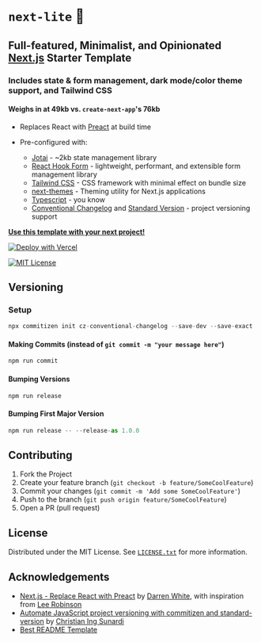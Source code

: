 # `next-lite` 🥬

## Full-featured, Minimalist, and Opinionated [Next.js](http://nextjs.org/) Starter Template

### Includes state & form management, dark mode/color theme support, and Tailwind CSS

#### Weighs in at 49kb vs. `create-next-app`'s 76kb

- Replaces React with [Preact](https://preactjs.com/) at build time
- Pre-configured with:

  - [Jotai](https://jotai.pmnd.rs/) - ~2kb state management library
  - [React Hook Form](https://react-hook-form.com/) - lightweight, performant, and extensible form management library
  - [Tailwind CSS](https://tailwindcss.com) - CSS framework with minimal effect on bundle size
  - [next-themes](https://github.com/pacocoursey/next-themes) - Theming utility for Next.js applications
  - [Typescript](https://www.typescriptlang.org/) - you know
  - [Conventional Changelog](https://github.com/commitizen/cz-conventional-changelog) and [Standard Version](https://github.com/conventional-changelog/standard-version) - project versioning support

**[Use this template with your next project!](https://github.com/dayvista/next-light/generate)**

[![Deploy with Vercel](https://vercel.com/button)](https://vercel.com/new/git/external?repository-url=https%3A%2F%2Fgithub.com%2Fdayvista%2Fnext-light)

[![MIT License](https://img.shields.io/github/license/othneildrew/best-readme-template.svg?style=for-the-badge)](https://github.com/dayvista/next-light/blob/master/LICENSE.txt)

## Versioning

### Setup

```js
npx commitizen init cz-conventional-changelog --save-dev --save-exact
```

#### Making Commits (instead of `git commit -m "your message here"`)

```js
npm run commit
```

#### Bumping Versions

```js
npm run release
```

#### Bumping First Major Version

```js
npm run release -- --release-as 1.0.0
```

## Contributing

1. Fork the Project
2. Create your feature branch (`git checkout -b feature/SomeCoolFeature`)
3. Commit your changes (`git commit -m 'Add some SomeCoolFeature'`)
4. Push to the branch (`git push origin feature/SomeCoolFeature`)
5. Open a PR (pull request)

## License

Distributed under the MIT License. See [`LICENSE.txt`](https://github.com/dayvista/next.js-template/blob/master/LICENSE.txt) for more information.

## Acknowledgements

- [Next.js - Replace React with Preact](https://darrenwhite.dev/blog/nextjs-replace-react-with-preact) by [Darren White](https://darrenwhite.dev/), with inspiration from [Lee Robinson](https://leerob.io/)
- [Automate JavaScript project versioning with commitizen and standard-version](https://medium.com/tunaiku-tech/automate-javascript-project-versioning-with-commitizen-and-standard-version-6a967afae7) by [Christian Ing Sunardi](https://medium.com/@christianingsunardi)
- [Best README Template](https://github.com/othneildrew/Best-README-Template)
